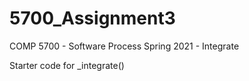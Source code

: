 # 5700_Assignment3
COMP 5700 - Software Process Spring 2021 - Integrate

Starter code for _integrate()
